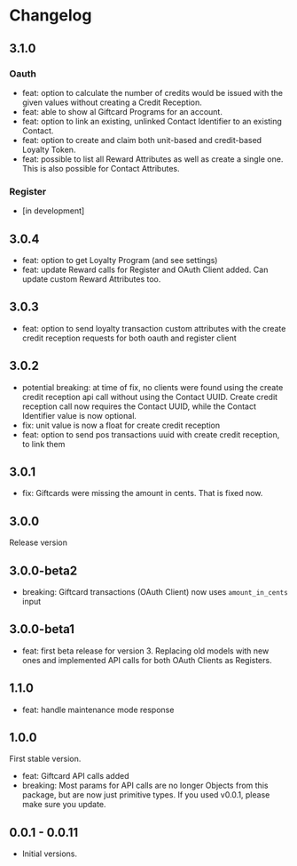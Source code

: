 # Changelog

## 3.1.0
### Oauth
- feat: option to calculate the number of credits would be issued with the given values without creating a Credit Reception. 
- feat: able to show al Giftcard Programs for an account.
- feat: option to link an existing, unlinked Contact Identifier to an existing Contact.
- feat: option to create and claim both unit-based and credit-based Loyalty Token. 
- feat: possible to list all Reward Attributes as well as create a single one. This is also possible for Contact Attributes.

### Register 
- [in development]


## 3.0.4
- feat: option to get Loyalty Program (and see settings)
- feat: update Reward calls for Register and OAuth Client added. Can update custom Reward Attributes too.

## 3.0.3
- feat: option to send loyalty transaction custom attributes with the create credit reception requests for both oauth and register client 

## 3.0.2

- potential breaking: at time of fix, no clients were found using the create credit reception api call without using the Contact UUID. Create credit reception call now requires the Contact UUID, while the Contact Identifier value is now optional.
- fix: unit value is now a float for create credit reception
- feat: option to send pos transactions uuid with create credit reception, to link them

## 3.0.1

- fix: Giftcards were missing the amount in cents. That is fixed now.

## 3.0.0

Release version

## 3.0.0-beta2

- breaking: Giftcard transactions (OAuth Client) now uses `amount_in_cents` input

## 3.0.0-beta1

- feat: first beta release for version 3. Replacing old models with new ones and implemented API calls for both OAuth Clients as Registers.

## 1.1.0

- feat: handle maintenance mode response

## 1.0.0

 First stable version.

- feat: Giftcard API calls added
- breaking: Most params for API calls are no longer Objects from this package, but are now just primitive types. If you used v0.0.1, please make sure you update.

## 0.0.1 - 0.0.11

- Initial versions.